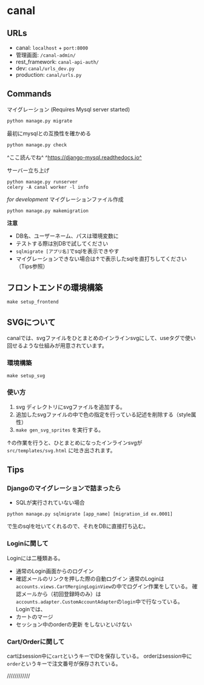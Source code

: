 # canal

## URLs
* canal: `localhost` + `port:8000`
* 管理画面: `/canal-admin/`
* rest_framework: `canal-api-auth/`
* dev: `canal/urls_dev.py`
* production: `canal/urls.py`

## Commands
マイグレーション (Requires Mysql server started)
```bash
python manage.py migrate
```

最初にmysqlとの互換性を確かめる
```bash
python manage.py check
```
^ここ読んでね^
^https://django-mysql.readthedocs.io^

サーバー立ち上げ
```buildoutcfg
python manage.py runserver
celery -A canal worker -l info
```


*for development*
マイグレーションファイル作成
```bash
python manage.py makemigration
```


**注意**
- DB名、ユーザーネーム、パスは環境変数に
- テストする際は別DBで試してください
- `sqlmigrate [アプリ名]`でsqlを表示できやす
- マイグレーションできない場合は↑で表示したsqlを直打ちしてください（Tips参照）


## フロントエンドの環境構築
```
make setup_frontend
```

## SVGについて
canalでは、svgファイルをひとまとめのインラインsvgにして、useタグで使い回せるような仕組みが用意されています。

### 環境構築
```
make setup_svg
```

### 使い方
1. svg ディレクトリにsvgファイルを追加する。
2. 追加したsvgファイルの中で色の指定を行っている記述を削除する（style属性）
3. `make gen_svg_sprites` を実行する。

↑の作業を行うと、ひとまとめになったインラインsvgが `src/templates/svg.html` に吐き出されます。

## Tips

### Djangoのマイグレーションで詰まったら

- SQLが実行されていない場合
```code:sh
python manage.py sqlmigrate [app_name] [migration_id ex.0001]
```
で生のsqlを吐いてくれるので、それをDBに直接打ち込む。


### Loginに関して

Loginには二種類ある。
- 通常のLogin画面からのログイン
- 確認メールのリンクを押した際の自動ログイン
通常のLoginは`accounts.views.CartMergingLoginView`の中でログイン作業をしている。
確認メールから（初回登録時のみ）は`accounts.adapter.CustomAccountAdapter`の`login`中で行なっている。
Loginでは、
- カートのマージ
- セッション中のorderの更新
をしないといけない


### Cart/Orderに関して
cartはsession中に`cart`というキーでIDを保存している。
orderはsession中に`order`というキーで注文番号が保存されている。

////////////